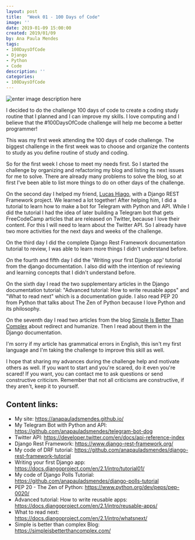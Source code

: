 ```yaml
---
layout: post
title:  "Week 01 - 100 Days of Code"
image: ''
date: 2019-01-09 15:00:00
created: 2019/01/09
by: Ana Paula Mendes
tags:
- 100DaysOfCode
- Django
- Python
- Code
description: ''
categories:
- 100DaysOfCode
---
```


![enter image description here](https://media.giphy.com/media/LHZyixOnHwDDy/giphy.gif)

I decided to do the challenge 100 days of code to create a coding study routine that I planned and I can improve my skills. I love computing and I believe that the #100DaysOfCode challenge will help me become a better programmer!

This was my first week attending the 100 days of code challenge. The biggest challenge in the first week was to choose and organize the contents to study as you define routine of study and coding.

So for the first week I chose to meet my needs first. So I started the challenge by organizing and refactoring my blog and listing its next issues for me to solve. There are already many problems to solve the blog, so at first I've been able to list more things to do on other days of the challenge.

On the second day I helped my friend, [Lucas Hiago](https://twitter.com/luchiago), with a Django REST Framework project. We learned a lot together! After helping him, I did a tutorial to learn how to make a bot for Telegram with Python and API. While I did the tutorial I had the idea of ​​later building a Telegram bot that gets FreeCodeCamp articles that are released on Twitter, because I love their content. For this I will need to learn about the Twitter API. So I already have two more activities for the next days and weeks of the challenge.

On the third day I did the complete Django Rest Framework documentation tutorial to review, I was able to learn more things I didn't understand before.

On the fourth and fifth day I did the 'Writing your first Django app' tutorial from the django documentation. I also did with the intention of reviewing and learning concepts that I didn't understand before.

On the sixth day I read the two supplementary articles in the Django documentation tutorial: "Advanced tutorial: How to write reusable apps" and "What to read next" which is a documentation guide. I also read PEP 20 from Python that talks about The Zen of Python because I love Python and its philosophy.

On the seventh day I read two articles from the blog [Simple Is Better Than Complex](https://t.co/gYI22KBZ4k) about redirect and humanize. Then I read about them in the Django documentation.

I'm sorry if my article has grammatical errors in English, this isn't my first language and I'm taking the challenge to improve this skill as well.

I hope that sharing my advances during the challenge help and motivate others as well. If you want to start and you're scared, do it even you're scared! If you want, you can contact me to ask questions or send constructive criticism. Remember that not all criticisms are constructive, if they aren't, keep it to yourself.

## Content links:

 - My site: https://anapauladsmendes.github.io/
 - My Telegram Bot with Python and API:
   https://github.com/anapauladsmendes/telegram-bot-dog
 - Twitter API:
   https://developer.twitter.com/en/docs/api-reference-index
 - Django Rest Framework: https://www.django-rest-framework.org/
 - My code of DRF tutorial:
   https://github.com/anapauladsmendes/django-rest-framework-tutorial
 - Writing your first Django app:
   https://docs.djangoproject.com/en/2.1/intro/tutorial01/
 - My code of Django Polls Tutorial:
   https://github.com/anapauladsmendes/django-polls-tutorial
 - PEP 20 - The Zen of Python: https://www.python.org/dev/peps/pep-0020/
 - Advanced tutorial: How to write reusable apps:
   https://docs.djangoproject.com/en/2.1/intro/reusable-apps/
 - What to read next:
   https://docs.djangoproject.com/en/2.1/intro/whatsnext/
 - Simple is better than complex Blog:
   https://simpleisbetterthancomplex.com/
